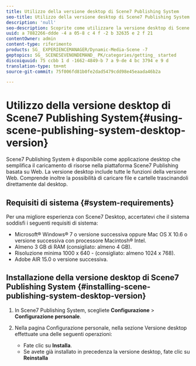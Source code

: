```yaml
---
title: Utilizzo della versione desktop di Scene7 Publishing System
seo-title: Utilizzo della versione desktop di Scene7 Publishing System
description: 'null'
seo-description: Scoprite come utilizzare la versione desktop di Scene 7 Publishing System.
uuid: a 7882266-ddde -4 a 05-8 c 4 f -2 b 32635 e 2 f 21
contentOwner: admin
content-type: riferimento
products: SG_ EXPERIENCEMANAGER/Dynamic-Media-Scene -7
geptopics: SG_ SCENESEVENONDEMAND_ PK/categories/getting_ started
discoiquuid: 75 ccbb 1 d -1662-4849-b 7 a 9-de 4 bc 3794 e 9 d
translation-type: tm+mt
source-git-commit: 75f006fd81b0fe2dad5479cdd98e45eaada46b2a

---
```



# Utilizzo della versione desktop di Scene7 Publishing System{#using-scene-publishing-system-desktop-version}

Scene7 Publishing System è disponibile come applicazione desktop che semplifica il caricamento di risorse nella piattaforma Scene7 Publishing basata su Web. La versione desktop include tutte le funzioni della versione Web. Comprende inoltre la possibilità di caricare file e cartelle trascinandoli direttamente dal desktop.

## Requisiti di sistema {#system-requirements}

Per una migliore esperienza con Scene7 Desktop, accertatevi che il sistema soddisfi i seguenti requisiti di sistema:

* Microsoft® Windows® 7 o versione successiva oppure Mac OS X 10.6 o versione successiva con processore Macintosh® Intel.
* Almeno 3 GB di RAM (consigliato: almeno 4 GB).
* Risoluzione minima 1000 x 640 - (consigliato: almeno 1024 x 768).
* Adobe AIR 15.0 o versione successiva.

## Installazione della versione desktop di Scene7 Publishing System {#installing-scene-publishing-system-desktop-version}

1. In Scene7 Publishing System, scegliete **Configurazione** &gt; **Configurazione personale**.
1. Nella pagina Configurazione personale, nella sezione Versione desktop effettuate una delle seguenti operazioni:

   * Fate clic su **Installa**.
   * Se avete già installato in precedenza la versione desktop, fate clic su **Reinstalla**

